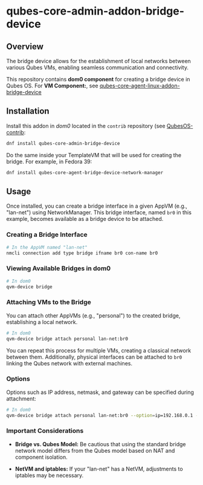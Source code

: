# qubes-core-admin-addon-bridge-device

## Overview

The bridge device allows for the establishment of local networks between various Qubes VMs, enabling seamless communication and connectivity.

This repository contains **dom0 component** for creating a bridge device in Qubes OS.
For **VM Component:**, see [qubes-core-agent-linux-addon-bridge-device](https://github.com/QubesOS-contrib/qubes-core-agent-linux-addon-bridge-device)

## Installation

Install this addon in *dom0* located in the `contrib` repository (see [QubesOS-contrib](https://www.qubes-os.org/doc/installing-contributed-packages/):
```bash
dnf install qubes-core-admin-bridge-device
```

Do the same inside your TemplateVM that will be used for creating the bridge. For example, in Fedora 39:
```bash
dnf install qubes-core-agent-bridge-device-network-manager
```

## Usage

Once installed, you can create a bridge interface in a given AppVM (e.g., "lan-net") using NetworkManager.
This bridge interface, named `br0` in this example, becomes available as a bridge device to be attached.

### Creating a Bridge Interface

```bash
# In the AppVM named "lan-net"
nmcli connection add type bridge ifname br0 con-name br0
```

### Viewing Available Bridges in dom0

```bash
# In dom0
qvm-device bridge
```

### Attaching VMs to the Bridge

You can attach other AppVMs (e.g., "personal") to the created bridge, establishing a local network.

```bash
# In dom0
qvm-device bridge attach personal lan-net:br0
```

You can repeat this process for multiple VMs, creating a classical network between them.
Additionally, physical interfaces can be attached to `br0` linking the Qubes network with external machines.

### Options

Options such as IP address, netmask, and gateway can be specified during attachment:

```bash
# In dom0
qvm-device bridge attach personal lan-net:br0 --option=ip=192.168.0.1 --option=netmask=255.255.255.0 --option=gateway=192.168.0.254
```

### Important Considerations

- **Bridge vs. Qubes Model:**
  Be cautious that using the standard bridge network model differs from the Qubes model based on NAT and component isolation.

- **NetVM and iptables:**
  If your "lan-net" has a NetVM, adjustments to iptables may be necessary.
